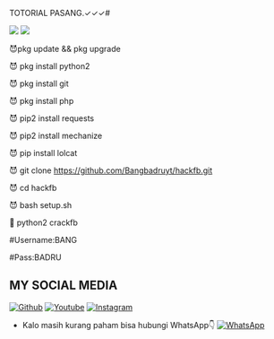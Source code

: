 TOTORIAL PASANG.✓✓✓#

<img src="https://github.com/Bangbadruyt/clonefb/blob/main/Screenshot_2020-12-16-09-06-47-46.jpg" />

<img src="https://github.com/Bangbadruyt/cloningfb/blob/main/Screenshot_2020-12-13-20-27-56-83_84d3000e3f4017145260f7618db1d683.jpg" />

😈pkg update && pkg upgrade

😈 pkg install python2

😈 pkg install git 

😈 pkg install php



😈 pip2 install requests

😈 pip2 install mechanize

😈 pip install lolcat

😈
git clone https://github.com/Bangbadruyt/hackfb.git

😈 cd hackfb

😈 bash setup.sh

👾 python2 crackfb

#Username:BANG
 
 #Pass:BADRU



## MY SOCIAL MEDIA
[![Github](https://img.shields.io/badge/Github-Ikuti-green?style=for-the-badge&logo=github)](https://github.com/Bangbadruyt/)
[![Youtube](https://img.shields.io/badge/Youtube-Subscribe-green?style=for-the-badge&logo=Youtube)](https://youtube.com/channel/UCq-o0evjeKqFNDOFfOFSOhg)
[![Instagram](https://img.shields.io/badge/Instagram-Ikuti-green?style=for-the-badge&logo=instagram)](https://Instagram.com/balerombeng_id)
* Kalo masih kurang paham bisa hubungi WhatsApp👇
[![WhatsApp](https://img.shields.io/badge/whatsapp-Hubungi-brightgreen?style=for-the-badge&logo=whatsapp)](https://wa.me/628811403654?text=Asalamualaikum+bang)
